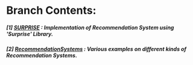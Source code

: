 # **Branch Contents:**
##### [1] [SURPRISE](https://github.com/rahulvaish/RecommendationSystems-Python/tree/SURPRISE) : Implementation of Recommendation System using 'Surprise' Library.
##### [2] [RecommendationSystems](https://github.com/rahulvaish/RecommendationSystems-Python/tree/RecommendationSystems) :  Various examples on different kinds of Recommendation Systems.

